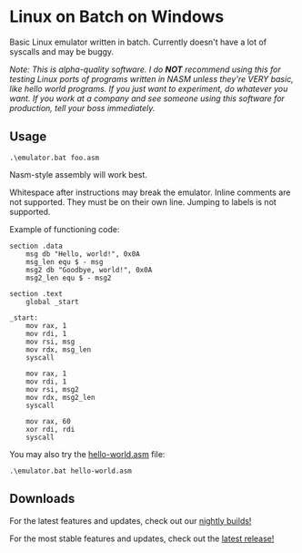 # Linux on Batch on Windows

Basic Linux emulator written in batch. Currently doesn't have a lot of syscalls and may be buggy.

*Note: This is alpha-quality software. I do **NOT** recommend using this for testing Linux ports of programs written in NASM unless they're VERY basic, like hello world programs. If you just want to experiment, do whatever you want. If you work at a company and see someone using this software for production, tell your boss immediately.*

## Usage

```batch
.\emulator.bat foo.asm
```

Nasm-style assembly will work best.

Whitespace after instructions may break the emulator.
Inline comments are not supported. They must be on their own line.
Jumping to labels is not supported.

Example of functioning code:
```assembly
section .data
    msg db "Hello, world!", 0x0A
    msg_len equ $ - msg
    msg2 db "Goodbye, world!", 0x0A
    msg2_len equ $ - msg2

section .text
    global _start

_start:
    mov rax, 1
    mov rdi, 1
    mov rsi, msg
    mov rdx, msg_len
    syscall

    mov rax, 1
    mov rdi, 1
    mov rsi, msg2
    mov rdx, msg2_len
    syscall

    mov rax, 60
    xor rdi, rdi
    syscall
```
You may also try the [hello-world.asm](./src/hello-world.asm) file:
```batch
.\emulator.bat hello-world.asm
```

## Downloads

For the latest features and updates, check out our [nightly builds!](https://github.com/benja2998/linux-on-batch-on-windows/releases/)

For the most stable features and updates, check out the [latest release!](https://github.com/benja2998/linux-on-batch-on-windows/releases/latest)